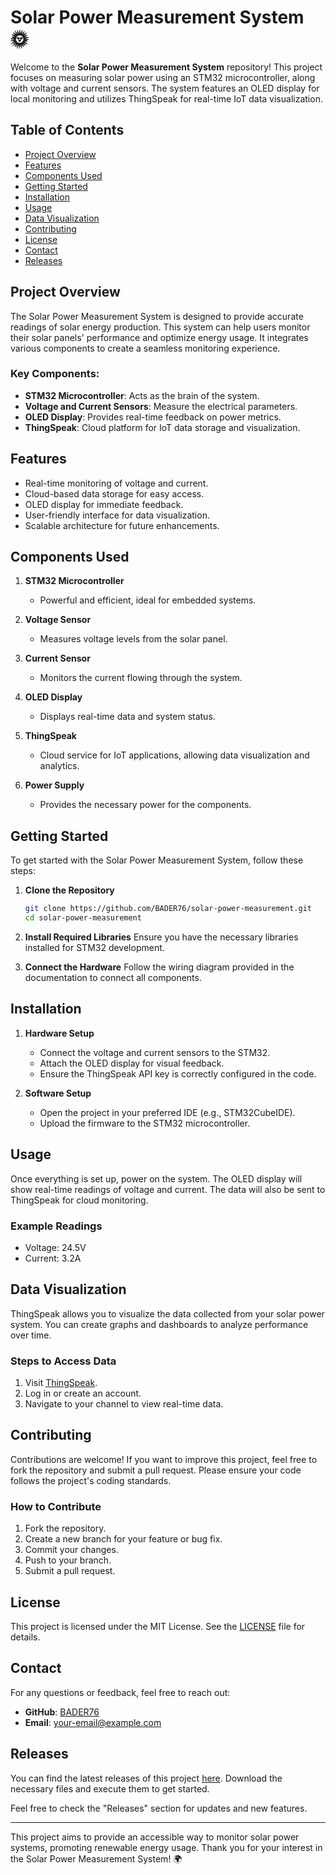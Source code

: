 # Solar Power Measurement System 🌞

Welcome to the **Solar Power Measurement System** repository! This project focuses on measuring solar power using an STM32 microcontroller, along with voltage and current sensors. The system features an OLED display for local monitoring and utilizes ThingSpeak for real-time IoT data visualization. 

## Table of Contents
- [Project Overview](#project-overview)
- [Features](#features)
- [Components Used](#components-used)
- [Getting Started](#getting-started)
- [Installation](#installation)
- [Usage](#usage)
- [Data Visualization](#data-visualization)
- [Contributing](#contributing)
- [License](#license)
- [Contact](#contact)
- [Releases](#releases)

## Project Overview

The Solar Power Measurement System is designed to provide accurate readings of solar energy production. This system can help users monitor their solar panels' performance and optimize energy usage. It integrates various components to create a seamless monitoring experience.

### Key Components:
- **STM32 Microcontroller**: Acts as the brain of the system.
- **Voltage and Current Sensors**: Measure the electrical parameters.
- **OLED Display**: Provides real-time feedback on power metrics.
- **ThingSpeak**: Cloud platform for IoT data storage and visualization.

## Features

- Real-time monitoring of voltage and current.
- Cloud-based data storage for easy access.
- OLED display for immediate feedback.
- User-friendly interface for data visualization.
- Scalable architecture for future enhancements.

## Components Used

1. **STM32 Microcontroller**
   - Powerful and efficient, ideal for embedded systems.

2. **Voltage Sensor**
   - Measures voltage levels from the solar panel.

3. **Current Sensor**
   - Monitors the current flowing through the system.

4. **OLED Display**
   - Displays real-time data and system status.

5. **ThingSpeak**
   - Cloud service for IoT applications, allowing data visualization and analytics.

6. **Power Supply**
   - Provides the necessary power for the components.

## Getting Started

To get started with the Solar Power Measurement System, follow these steps:

1. **Clone the Repository**
   ```bash
   git clone https://github.com/BADER76/solar-power-measurement.git
   cd solar-power-measurement
   ```

2. **Install Required Libraries**
   Ensure you have the necessary libraries installed for STM32 development.

3. **Connect the Hardware**
   Follow the wiring diagram provided in the documentation to connect all components.

## Installation

1. **Hardware Setup**
   - Connect the voltage and current sensors to the STM32.
   - Attach the OLED display for visual feedback.
   - Ensure the ThingSpeak API key is correctly configured in the code.

2. **Software Setup**
   - Open the project in your preferred IDE (e.g., STM32CubeIDE).
   - Upload the firmware to the STM32 microcontroller.

## Usage

Once everything is set up, power on the system. The OLED display will show real-time readings of voltage and current. The data will also be sent to ThingSpeak for cloud monitoring.

### Example Readings
- Voltage: 24.5V
- Current: 3.2A

## Data Visualization

ThingSpeak allows you to visualize the data collected from your solar power system. You can create graphs and dashboards to analyze performance over time.

### Steps to Access Data
1. Visit [ThingSpeak](https://thingspeak.com).
2. Log in or create an account.
3. Navigate to your channel to view real-time data.

## Contributing

Contributions are welcome! If you want to improve this project, feel free to fork the repository and submit a pull request. Please ensure your code follows the project's coding standards.

### How to Contribute
1. Fork the repository.
2. Create a new branch for your feature or bug fix.
3. Commit your changes.
4. Push to your branch.
5. Submit a pull request.

## License

This project is licensed under the MIT License. See the [LICENSE](LICENSE) file for details.

## Contact

For any questions or feedback, feel free to reach out:

- **GitHub**: [BADER76](https://github.com/BADER76)
- **Email**: [your-email@example.com](mailto:your-email@example.com)

## Releases

You can find the latest releases of this project [here](https://github.com/BADER76/solar-power-measurement/releases). Download the necessary files and execute them to get started.

Feel free to check the "Releases" section for updates and new features. 

---

This project aims to provide an accessible way to monitor solar power systems, promoting renewable energy usage. Thank you for your interest in the Solar Power Measurement System! 🌍